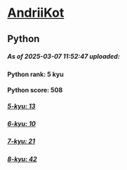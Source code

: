 # [AndriiKot](https://www.codewars.com/users/AndriiKot) 
## Python

##### As of 2025-03-07 11:52:47 uploaded:

#### Python rank: 5 kyu

#### Python score: 508

##### [5-kyu: 13](https://github.com/AndriiKot/Python__CodeWars/tree/main/kyu-5)

##### [6-kyu: 10](https://github.com/AndriiKot/Python__CodeWars/tree/main/kyu-6)

##### [7-kyu: 21](https://github.com/AndriiKot/Python__CodeWars/tree/main/kyu-7)

##### [8-kyu: 42](https://github.com/AndriiKot/Python__CodeWars/tree/main/kyu-8)

